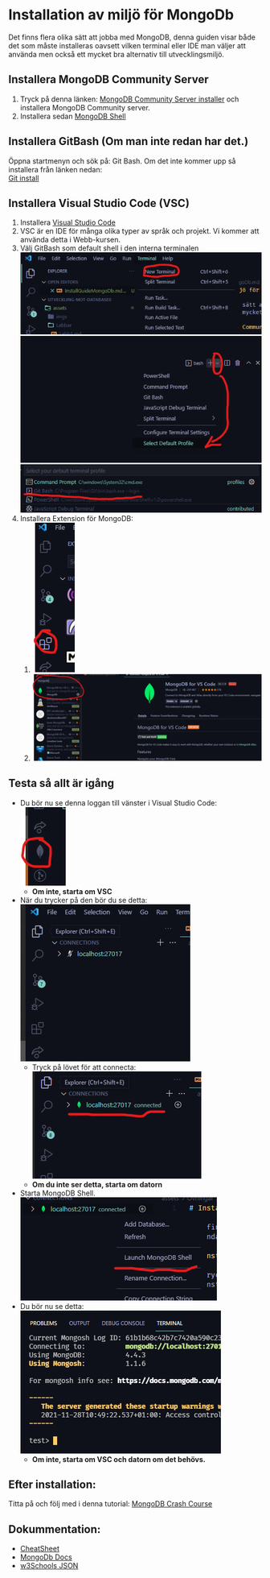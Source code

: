 # Installation av miljö för MongoDb

Det finns flera olika sätt att jobba med MongoDB, denna guiden visar både det som måste installeras oavsett vilken terminal eller IDE man väljer att använda men också ett mycket bra alternativ till utvecklingsmiljö.

## Installera MongoDB Community Server

1. Tryck på denna länken: [MongoDB Community Server installer](https://www.mongodb.com/try/download/community) och installera MongoDB Community server.
2. Installera sedan [MongoDB Shell](https://www.mongodb.com/try/download/shell)

## Installera GitBash (Om man inte redan har det.)

Öppna startmenyn och sök på: Git Bash. Om det inte kommer upp så installera från länken nedan:</br>
[Git install](https://git-scm.com/download/win)

## Installera Visual Studio Code (VSC)

1. Installera [Visual Studio Code](https://code.visualstudio.com/)
2. VSC är en IDE för många olika typer av språk och projekt. Vi kommer att använda detta i Webb-kursen.
3. Välj GitBash som default shell i den interna terminalen
![Öppna Terminalen](./../imgs/New%20Terminal.png)</br>
![Välj select default profile](../imgs/selectDefaultProfile.png)</br>
![välj GitBash](./../imgs/gitBash.png) </br>
4. Installera Extension för MongoDB:
   1. ![extensionmgr](./../imgs/extension.png)
   2. ![mongodb](./../imgs/mongoDbextension.png)
   
## Testa så allt är igång

* Du bör nu se denna loggan till vänster i Visual Studio Code: </br> ![leaf](./../imgs/mongoLeaf.png)
  * **Om inte, starta om VSC**
* När du trycker på den bör du se detta: </br> ![mongo](./../imgs/notConnected.png)
  * Tryck på lövet för att connecta: ![conn](./../imgs/connected.png)
  * **Om du inte ser detta, starta om datorn**
* Starta MongoDB Shell. </br> ![shell](./../imgs/launchShell.png)
* Du bör nu se detta: </br> ![shell2](./../imgs/shell.png)
  * **Om inte, starta om VSC och datorn om det behövs.**

## Efter installation: 

Titta på och följ med i denna tutorial: [MongoDB Crash Course](https://www.youtube.com/watch?v=ofme2o29ngU)

## Dokummentation:

* [CheatSheet](Dark.pdf)
* [MongoDb Docs](https://docs.mongodb.com/manual/tutorial/getting-started/)
* [w3Schools JSON](https://www.w3schools.com/js/js_json_intro.asp)
